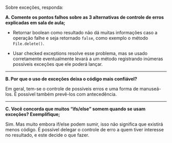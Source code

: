 Sobre exceções, responda:

**A. Comente os pontos falhos sobre as 3 alternativas de controle de erros
explicadas em sala de aula;**

- Retornar boolean como resultado não dá muitas informações caso a operação falhe e seja retornado `false`, 
como exemplo o método `File.delete()`.
  
- Usar checked exceptions resolve esse problema, mas se usado corretamente eventualmente levará a um método
registrando inúmeras possíveis exceções que ele poderá lançar.

---

**B. Por que o uso de exceções deixa o código mais confiável?**

Em geral, tem-se o controle de possíveis erros e uma forma de manuseá-los. É possível também prevê-los com antecedência.

---

**C. Você concorda que muitos “ifs/else” somem quando se usam exceções?
Exemplifique;**

Sim. Mas muito embora if/else podem sumir, isso não significa que existirá menos código. 
É possível delegar o controle de erro a quem tiver interesse no resultado, e este decide o que fazer. 